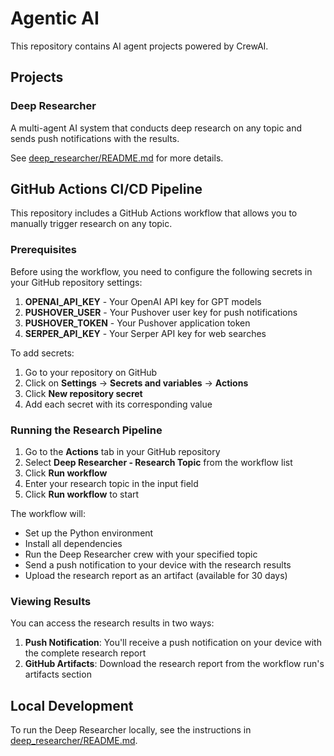 # Agentic AI

This repository contains AI agent projects powered by CrewAI.

## Projects

### Deep Researcher

A multi-agent AI system that conducts deep research on any topic and sends push notifications with the results.

See [deep_researcher/README.md](deep_researcher/README.md) for more details.

## GitHub Actions CI/CD Pipeline

This repository includes a GitHub Actions workflow that allows you to manually trigger research on any topic.

### Prerequisites

Before using the workflow, you need to configure the following secrets in your GitHub repository settings:

1. **OPENAI_API_KEY** - Your OpenAI API key for GPT models
2. **PUSHOVER_USER** - Your Pushover user key for push notifications
3. **PUSHOVER_TOKEN** - Your Pushover application token
4. **SERPER_API_KEY** - Your Serper API key for web searches

To add secrets:
1. Go to your repository on GitHub
2. Click on **Settings** → **Secrets and variables** → **Actions**
3. Click **New repository secret**
4. Add each secret with its corresponding value

### Running the Research Pipeline

1. Go to the **Actions** tab in your GitHub repository
2. Select **Deep Researcher - Research Topic** from the workflow list
3. Click **Run workflow**
4. Enter your research topic in the input field
5. Click **Run workflow** to start

The workflow will:
- Set up the Python environment
- Install all dependencies
- Run the Deep Researcher crew with your specified topic
- Send a push notification to your device with the research results
- Upload the research report as an artifact (available for 30 days)

### Viewing Results

You can access the research results in two ways:

1. **Push Notification**: You'll receive a push notification on your device with the complete research report
2. **GitHub Artifacts**: Download the research report from the workflow run's artifacts section

## Local Development

To run the Deep Researcher locally, see the instructions in [deep_researcher/README.md](deep_researcher/README.md).
